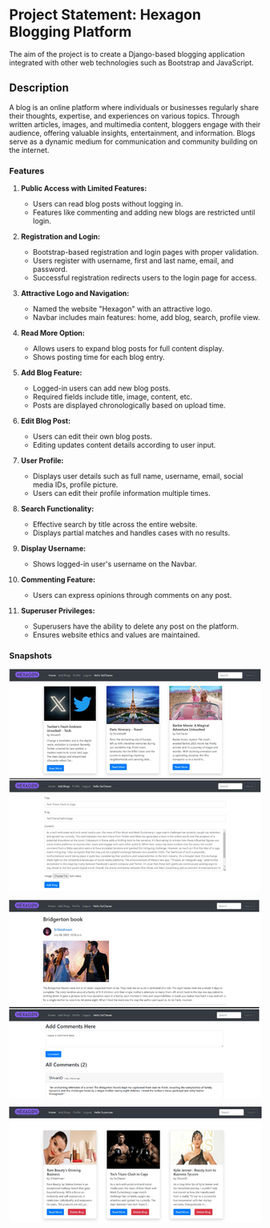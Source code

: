 # Project Statement: Hexagon Blogging Platform

The aim of the project is to create a Django-based blogging application integrated with other web technologies such as Bootstrap and JavaScript.

## Description

A blog is an online platform where individuals or businesses regularly share their thoughts, expertise, and experiences on various topics. Through written articles, images, and multimedia content, bloggers engage with their audience, offering valuable insights, entertainment, and information. Blogs serve as a dynamic medium for communication and community building on the internet.

### Features

1. **Public Access with Limited Features:**
   - Users can read blog posts without logging in.
   - Features like commenting and adding new blogs are restricted until login.

2. **Registration and Login:**
   - Bootstrap-based registration and login pages with proper validation.
   - Users register with username, first and last name, email, and password.
   - Successful registration redirects users to the login page for access.

3. **Attractive Logo and Navigation:**
   - Named the website "Hexagon" with an attractive logo.
   - Navbar includes main features: home, add blog, search, profile view.

4. **Read More Option:**
   - Allows users to expand blog posts for full content display.
   - Shows posting time for each blog entry.

5. **Add Blog Feature:**
   - Logged-in users can add new blog posts.
   - Required fields include title, image, content, etc.
   - Posts are displayed chronologically based on upload time.

6. **Edit Blog Post:**
   - Users can edit their own blog posts.
   - Editing updates content details according to user input.

7. **User Profile:**
   - Displays user details such as full name, username, email, social media IDs, profile picture.
   - Users can edit their profile information multiple times.

8. **Search Functionality:**
   - Effective search by title across the entire website.
   - Displays partial matches and handles cases with no results.

9. **Display Username:**
   - Shows logged-in user's username on the Navbar.

10. **Commenting Feature:**
    - Users can express opinions through comments on any post.

11. **Superuser Privileges:**
    - Superusers have the ability to delete any post on the platform.
    - Ensures website ethics and values are maintained.

### Snapshots

![Main Page1](images/mainpage1.png)

![Main Page2](images/mainpage2.png)

![Admin Page](images/superuser.png)


